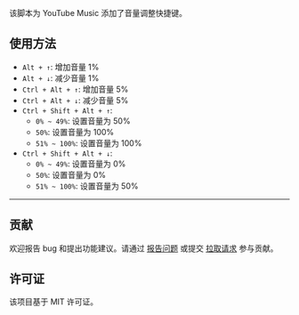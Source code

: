 该脚本为 YouTube Music 添加了音量调整快捷键。

## 使用方法

- `Alt + ↑`: 增加音量 1%
- `Alt + ↓`: 减少音量 1%
- `Ctrl + Alt + ↑`: 增加音量 5%
- `Ctrl + Alt + ↓`: 减少音量 5%
- `Ctrl + Shift + Alt + ↑`:
  - `0% ~ 49%`: 设置音量为 50%
  - `50%`: 设置音量为 100%
  - `51% ~ 100%`: 设置音量为 100%
- `Ctrl + Shift + Alt + ↓`:
  - `0% ~ 49%`: 设置音量为 0%
  - `50%`: 设置音量为 0%
  - `51% ~ 100%`: 设置音量为 50%

---

## 贡献

欢迎报告 bug 和提出功能建议。请通过 [报告问题](https://github.com/yossy17/youTube-music-volume-control-shortcut/issues) 或提交 [拉取请求](https://github.com/yossy17/youTube-music-volume-control-shortcut/pulls) 参与贡献。

## 许可证

该项目基于 MIT 许可证。

